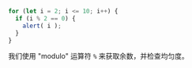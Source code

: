 

```js run demo
for (let i = 2; i <= 10; i++) {
  if (i % 2 == 0) {
    alert( i );
  }
}
```

我们使用 "modulo" 运算符 `%` 来获取余数，并检查均匀度。
